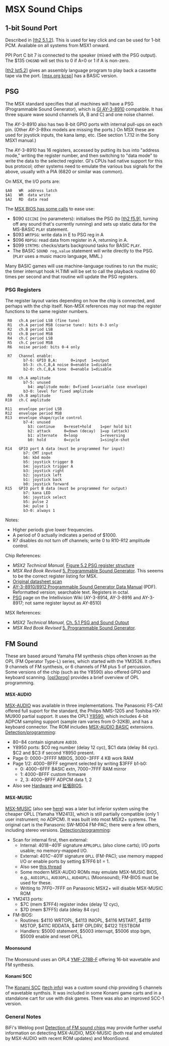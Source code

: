 MSX Sound Chips
===============

1-bit Sound Port
----------------

Described in [[th2 5.1.2]]. This is used for key click and can be used for
1-bit PCM. Available on all systems from MSX1 onward.

PPI Port C bit 7 is connected to the speaker (mixed with the PSG output).
The $135 `CHGSND` will set this to 0 if A=0 or 1 if A is non-zero.

[[th2 lst5.2]] gives an assembly language program to play back a cassette
tape via the port. [[msx.org kcsp]] has a BASIC version.


PSG
---

The MSX standard specifies that all machines will have a PSG (Programmable
Sound Generator), which is [GI AY-3-8910][wp-psg] compatible. It has three
square wave sound channels (A, B and C) and one noise channel.

The AY-3-8910 also has two 8-bit GPIO ports with internal pull-ups on each
pin. (Other AY-3-89xx models are missing the ports.) On MSX these are
used for joystick inputs, the kana lamp, etc. (See section 1.7.12 in the
Sony MSX1 manual.)

The AY-3-8910 has 16 registers, accessed by putting its bus into "address
mode," writing the register number, and then switching to "data mode" to
write the data to the selected register. GI's CPUs had native support for
this bus protocol; other systems need to emulate the various bus signals
for the above, usually with a PIA (6820 or similar was common).

On MSX, the I/O ports are:

    $A0   WR  address latch
    $A1   WR  data write
    $A2   RD  data read

The [MSX BIOS has some calls][th2 5.1.2] to ease use:
- $090 `GICINI` (no parameters): initialises the PSG (to [[th2 f5.9]],
  turning off any sound that's currently running) and sets up static data
  for the MS-BASIC `PLAY` statement.
- $093 `WRTPSG`: write data in E to PSG reg in A
- $096 `RDPSG`: read data from register in A, returning in A.
- $099 `STRTMS`: checks/starts background tasks for BASIC `PLAY`.
- The BASIC `SOUND reg,value` statement will write directly to the PSG.
  (`PLAY` uses a music macro language, MML.)

Many BASIC games will use machine-language routines to run the music; the
timer interrupt hook H.TIMI will be set to call the playback routine
60 times per second and that routine will update the PSG registers.

### PSG Registers

The register layout varies depending on how the chip is connected, and
perhaps with the chip itself. Non-MSX references may not map the register
functions to the same register numbers.

     R0   ch.A period LSB (fine tune)
     R1   ch.A period MSB (coarse tune): bits 0-3 only
     R2   ch.B period LSB
     R3   ch.B period MSB
     R4   ch.C period LSB
     R5   ch.C period MSB
     R6   noise period: bits 0-4 only

     R7   Channel enable:
            b7-6: GPIO B,A:      0=input  1=output
            b5-3: ch.C,B,A noise 0=enable 1=disable
            b2-0: ch.C,B,A tone  0=enable 1=disable

     R8   ch.A amplitude
            b7-5: unused
              b4: amplitude mode: 0=fixed 1=variable (use envelope)
            b3-0: level for fixed amplitude
     R9   ch.B amplitude
    R10   ch.C amplitude

    R11   envelope period LSB
    R12   envelope period MSB
    R13   envelope shape/cycle control
            b7-4: unused
              b3: continue    0=reset+hold    1=per hold bit
              b2: attack      0=down (decay)  1=up (attack)
              b1: alternate   0=loop          1=reversing
              b0: hold        0=cycle         1=single-shot

    R14   GPIO port A data (must be programmed for input)
            b7: CMT input
            b6: kbd mode
            b5: joystick trigger B
            b4: joystick trigger A
            b3: joystick right
            b2: joystick left
            b1: joystick back
            b0: joystick forward
    R15   GPIO port B data (must be programmed for output)
            b7: kana LED
            b6: joystick select
            b5: pulse 2
            b4: pulse 1
            b3-0: always 1

Notes:
- Higher periods give lower frequencies.
- A period of 0 actually indicates a period of $1000.
- R7 disables do not turn off channels; write 0 to R10-R12 amplitude control.

Chip References:
- _MSX2 Technical Manual,_ [Figure 5.2 PSG register structure][th2 f5.2]
- _MSX Red Book Revised_ [5. Programmable Sound Generator][rrr-regs].
  This seeems to be the correct register listing for MSX.
- [Original datasheet scan][aydata]
- [AY-3-8910/8912 Programmable Sound Generator Data Manual][aydata] (PDF).
  Reformatted version; searchable text. Registers in octal.
- [PSG][iwiki] page on the Intellivision Wiki
  (AY-3-8914, AY-3-8916 and AY-3-8917; not same register layout as AY-8510)

MSX References:
- _MSX2 Technical Manual,_ [Ch. 5.1 PSG and Sound Output][th2 5.1]
- _MSX Red Book Revised_ [5. Programmable Sound Generator][rrr-regs].


FM Sound
--------

These are based around Yamaha FM synthesis chips often known as the OPL
(FM Operator Type-L) series, which started with the YM3526. It offers 9
channels of FM synthesis, or 6 channels of FM plus 5 of percussion. Some
versions of the chip (such as the Y8590) also offered GPIO and keyboard
scanning. [[opl3prog]] provides a brief overview of OPL programming.

#### MSX-AUDIO

[MSX-AUDIO] was available in three implementations. The Panasonic FS-CA1
offered full suport for the standard, the Philips NMS-1205 and Toshiba
HX-MU900 partial support. It uses the OPL1 [Y8590], which includes 4-bit
ADPCM sampling support (sample ram varies from 0-32KB), and has a keyboard
connector. The ROM includes [MSX-AUDIO BASIC] extensions.
[Detection/programming][maud prog]:
- $80-$84 contain signature `AUDIO`.
- Y8950 ports: $C0 reg number (delay 12 cyc), $C1 data (delay 84 cyc).
  $C2 and $C3 if second Y8950 present.
- Page 0: $0000-$2FFFF MBIOS, $3000-$3FFF 4 KB work RAM
- Page 1/2: $4000-$BFFF segment selected by writing $3FFF b1-b0:
  - 0: $4000-$6FFF BASIC extn, $7000-$7FFF RAM mirror
  - 1: $4000-$BFFF custom firmware
  - 2, 3: $4000-$BFFF ADPCM data 1, 2
- Also see [Hardware][maud hw] and [拡張BIOS][maud bios].

#### MSX-MUSIC

[MSX-MUSIC][] (also see [here][MSX-Music-fmpac])  was a later but inferior
system using the cheaper OPLL [Yamaha YM2413], which is still partially
compatible (only 1 user instrument; no ADPCM). It was built into most MSX2+
systems. The original cart is the Panasonic SW-M004 FM-PAC; there were a
few others, including stereo versions. [Detection/programming][mmus prog]:
- Scan for internal first, then external:
  - Internal: $4018-$401F signature `APRLOPLL` (also clone carts);
    I/O ports usable; no memory-mapped I/O.
  - External: $401C-$401F signature `OPLL` (FM-PAC);
    use memory mapped I/O or enable ports by setting $7FF6 b1 = 1.
  - Also see [this thread][mmus detect]
  - Some modern MSX-AUDIO ROMs may emulate MSX-MUSIC BIOS, e.g., `AUD1OPLL`,
    `AUD3OPLL`, `AUD4OPLL` (Moonsound); FM-BIOS must be used for these.
  - Writing to $7FF0-$7FFF on Panasonic MSX2+ will disable MSX-MUSIC ROM
- YM2413 ports:
  - $7C (mem $7FF4) register index (delay 12 cyc),
  - $7D (mem $7FF5) data (delay 84 cyc)
- FM-BIOS:
  - Routines: $4110 WRTOPL, $4113 INIOPL, $4116 MSTART, $4119 MSTOP,
    $411C RDDATA, $411F OPLDRV, $4122 TESTBGM
  - Handlers: $5000 statement, $5003 interrupt, $5006 stop bgm,
    $5009 enable and reset OPLL

#### Moonsound

The Moonsound uses an OPL4 [YMF-278B-F] offering 16-bit wavetable and FM
synthesis.

#### Konami SCC

The [Konami SCC][] ([tech info][scc tech])  was a custom sound chip
providing 5 channels of wavetable synthsis. It was included in some Konami
game carts and in a standalone cart for use with disk games. There was also
an improved SCC-1 version.

### General Notes

BiFi's Weblog post [Detection of FM sound chips][bifi] may provide further
useful information on detecting MSX-AUDIO, MSX-MUSIC (both real and emulated
by MSX-AUDIO with recent ROM updates) and MoonSound.



<!-------------------------------------------------------------------->

<!-- 1-bit Sound Port -->
[msx.org kcsp]: https://www.msx.org/forum/msx-talk/software/key-click-sample-player
[th2 5.1.3]: https://github.com/Konamiman/MSX2-Technical-Handbook/blob/master/md/Chapter5a.md#13-tone-generation-by-1-bit-sound-port
[th2 lst5.2]: https://github.com/Konamiman/MSX2-Technical-Handbook/blob/master/md/Chapter5a.md#list-52--reading-from-cassette-tape

<!-- PSG -->
[aydata1]: https://f.rdw.se/AY-3-8910-datasheet.pdf
[aydata]: https://map.grauw.nl/resources/sound/generalinstrument_ay-3-8910.pdf
[iwiki]: http://wiki.intellivision.us/index.php?title=PSG
[rrr-regs]: https://www.angelfire.com/art2/unicorndreams/msx/RR-PSG.html
[th2 5.1.2]: https://github.com/Konamiman/MSX2-Technical-Handbook/blob/master/md/Chapter5a.md#12-access-to-the-psg
[th2 5.1]: https://github.com/Konamiman/MSX2-Technical-Handbook/blob/master/md/Chapter5a.md#1-psg-and-sound-output
[th2 f5.2]: https://github.com/Konamiman/MSX2-Technical-Handbook/blob/master/md/Chapter5a.md#figure-52--psg-register-structure
[th2 f5.9]: https://github.com/Konamiman/MSX2-Technical-Handbook/blob/master/md/Chapter5a.md#figure-59--initial-values-of-psg-registers
[wp-psg]: https://en.wikipedia.org/wiki/General_Instrument_AY-3-8910

<!-- FM Sound -->
[Konami SCC]: https://www.msx.org/wiki/Konami_SCC
[MSX-AUDIO BASIC]: https://www.msx.org/wiki/MSX-AUDIO_BASIC
[MSX-AUDIO]: https://www.msx.org/wiki/MSX-AUDIO
[MSX-MUSIC]: https://www.msx.org/wiki/MSX-MUSIC
[MSX-Music-fmpac]: http://www.faq.msxnet.org/fmpac.html
[Y8590]: https://en.wikipedia.org/wiki/Yamaha_Y8950
[YM2413]: https://en.wikipedia.org/wiki/Yamaha_YM2413
[YMF-278B-F]: http://www.msxarchive.nl/pub/msx/docs/datasheets/opl4.pdf
[bifi]: http://bifi.msxnet.org/blog/index.php?entry=entry110809-114719
[maud bios]: http://map.grauw.nl/resources/datapack/Vol2-4.1MSX-AUDIOHardware.pdf
[maud hw]: http://map.grauw.nl/resources/datapack/Vol2-4.3MSX-AUDIOExtendedBIOS.pdf
[maud prog]: https://www.msx.org/wiki/MSX-AUDIO_programming
[mmus detect]: https://www.msx.org/forum/msx-talk/development/how-to-detect-sound-chips-without-bios
[mmus prog]: https://www.msx.org/wiki/MSX-MUSIC_programming
[opl3prog]: http://www.fit.vutbr.cz/~arnost/opl/opl3.html
[scc tech]: http://bifi.msxnet.org/msxnet/tech/scc.html
